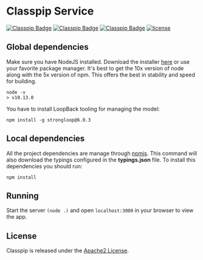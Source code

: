 # Classpip Service
[![Classpip Badge](https://img.shields.io/badge/classpip-dashboard-brightgreen.svg)](https://github.com/rocmeseguer/classpip-dashboard)
[![Classpip Badge](https://img.shields.io/badge/classpip-mobile-brightgreen.svg)](https://github.com/rocmeseguer/classpip-mobile)
[![Classpip Badge](https://img.shields.io/badge/classpip-services-brightgreen.svg)](https://github.com/rocmeseguer/classpip-services)
[![license](https://img.shields.io/badge/license-Apache%202.0-blue.svg)](https://github.com/classpip/classpip/blob/master/LICENSE)

## Global dependencies

Make sure you have NodeJS installed. Download the installer [here](https://nodejs.org/dist/latest-v8.x/) or use your favorite package manager. It's best to get the 10x version of node along with the 5x version of npm. This offers the best in stability and speed for building.

```
node -v
> v10.13.0
```

You have to install LoopBack tooling for managing the model:

```
npm install -g strongloop@6.0.3
```

## Local dependencies

All the project dependencies are manage through [npmjs](https://www.npmjs.com/). This command will also download the typings configured in the **typings.json** file. To install this dependencies you should run:

```
npm install
```

## Running
Start the server `(node .)` and open `localhost:3000` in your browser to view the app.


## License

Classpip is released under the [Apache2 License](https://github.com/classpip/classpip-mobile/blob/master/LICENSE).
